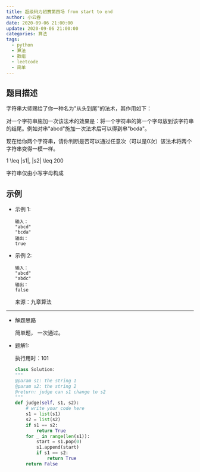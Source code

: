 ```yaml
---
title: 超级码力初赛第四场 from start to end
author: 小云吞
date: 2020-09-06 21:00:00
update: 2020-09-06 21:00:00
categories: 算法
tags: 
  - python
  - 算法
  - 数组
  - leetcode
  - 简单
---
```


## 题目描述

字符串大师赐给了你一种名为"从头到尾"的法术，其作用如下：

对一个字符串施加一次该法术的效果是：将一个字符串的第一个字母放到该字符串的结尾。例如对串"abcd"施加一次法术后可以得到串"bcda"。

现在给你两个字符串，请你判断是否可以通过任意次（可以是0次）该法术将两个字符串变得一模一样。

 1 \leq |s1|, |s2| \leq 200

字符串仅由小写字母构成


## 示例
- 示例 1:
    ```
    输入：
    "abcd"
    "bcda"
    输出：
    true
    ```
- 示例 2:
    ```
    输入：
    "abcd"
    "abdc"
    输出：
    false
    ```

    来源：九章算法
    

---
- 解题思路
    
    简单题， 一次通过。

- 题解1:

    执行用时：101

    ```python
    class Solution:
    """
    @param s1: the string 1
    @param s2: the string 2
    @return: judge can s1 change to s2
    """
    def judge(self, s1, s2):
        # write your code here
        s1 = list(s1)
        s2 = list(s2)
        if s1 == s2:
            return True
        for _ in range(len(s1)):
            start = s1.pop(0)
            s1.append(start)
            if s1 == s2:
                return True
        return False
    ```
